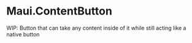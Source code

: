 # Maui.ContentButton
WIP: Button that can take any content inside of it while still acting like a native button
